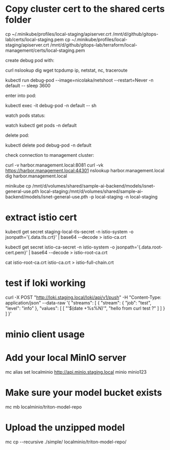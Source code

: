 # Copy cluster cert to the shared certs folder

cp ~/.minikube/profiles/local-staging/apiserver.crt /mnt/d/github/gitops-lab/certs/local-staging.pem
cp ~/.minikube/profiles/local-staging/apiserver.crt /mnt/d/github/gitops-lab/terraform/local-management/certs/local-staging.pem

create debug pod with:

curl
nslookup
dig
wget
tcpdump
ip, netstat, nc, traceroute

kubectl run debug-pod --image=nicolaka/netshoot --restart=Never -n default -- sleep 3600

enter into pod:

kubectl exec -it debug-pod -n default -- sh

watch pods status:

watch kubectl get pods -n default

delete pod:

kubectl delete pod debug-pod -n default

check connection to management cluster:

curl -v harbor.management.local:8081
curl -vk https://harbor.management.local:44301
nslookup harbor.management.local
dig harbor.management.local

minikube cp /mnt/d/volumes/shared/sample-ai-backend/models/isnet-general-use.pth local-staging:/mnt/d/volumes/shared/sample-ai-backend/models/isnet-general-use.pth -p local-staging -n local-staging

# extract istio cert

kubectl get secret staging-local-tls-secret -n istio-system -o jsonpath='{.data.tls\.crt}' | base64 --decode > istio-ca.crt

kubectl get secret istio-ca-secret -n istio-system -o jsonpath='{.data.root-cert\.pem}' | base64 --decode > istio-root-ca.crt

cat istio-root-ca.crt istio-ca.crt > istio-full-chain.crt

# test if loki working

curl -X POST "http://loki.staging.local/loki/api/v1/push" -H "Content-Type: application/json" --data-raw '{
"streams": [
{
"stream": {
"job": "test",
"level": "info"
},
"values": [
[ "'$(date +%s%N)'", "hello from curl test ?" ]
]
}
]
}'

# minio client usage

# Add your local MinIO server

mc alias set localminio http://api.minio.staging.local minio minio123

# Make sure your model bucket exists

mc mb localminio/triton-model-repo

# Upload the unzipped model

mc cp --recursive ./simple/ localminio/triton-model-repo/
